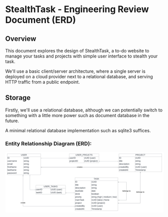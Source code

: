 # StealthTask - Engineering Review Document (ERD)

## Overview
This document explores the design of StealthTask, a to-do website to manage your tasks and projects with simple user interface to stealth your task. 

We'll use a basic client/server architecture, where a single server is deployed on a cloud provider next to a relational database, and serving HTTP traffic from a public endpoint.

## Storage 
Firstly, we'll use a relational database, although we can potentially switch to something with a little more power such as document database in the future.

A minimal relational database implementation such as sqlite3 suffices.

### Entity Relationship Diagram (ERD):
<img align='center' src='./ER-Diagram.png' alt='ERD'>